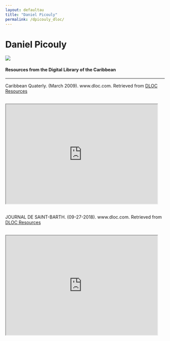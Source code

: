```yaml
---
layout: defaultau
title: "Daniel Picouly"
permalink: /dpicouly_dloc/
---
```

<!-- partial:index.partial.html -->
<div class="content">
    <h1>Daniel Picouly</h1>
    <div class="quote">
        <div><img src="http://ile-en-ile.org/wp-content/uploads/2003/02/philoctete.jpg" class="logo"></div>
    </div>
    <body>
    <h4>Resources from the Digital Library of the Caribbean</h4><hr>
    <div class="container-mt-5">
      <div class="row">
            <div class="col-md-6">
                <p>Caribbean Quaterly. (March 2009). www.dloc.com. Retrieved from <a href="https://www.dloc.com/UF00099208/00093/images" target="_blank">DLOC Resources</a></p><br>
                <iframe width="95%" height="315" src="https://www.dloc.com/UF00099208/00093/images"></iframe>
                <br>
                <br>
        </div>
      <div class="col-md-6">
            <p>JOURNAL DE SAINT-BARTH. (09-27-2018). www.dloc.com. Retrieved from <a href="https://www.dloc.com/UF00095774/00615/pdf" target="_blank">DLOC Resources</a></p><br>
            <iframe width="95%" height="315" src="https://www.dloc.com/UF00095774/00615/pdf"></iframe>
            <br>
            <br>
        </div>
        </div>
    </body> 
          </div>
  <!-- partial -->
<script src='https://cdnjs.cloudflare.com/ajax/libs/jquery/3.1.1/jquery.min.js'></script><script  src="{{ site.baseurl }}/assets/js/authorscript.js"></script>
